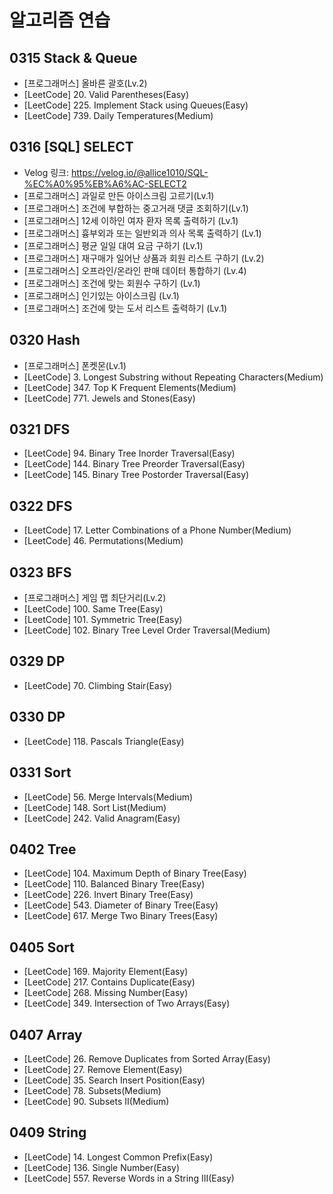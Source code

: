# 알고리즘 연습

## 0315 Stack & Queue
- [프로그래머스] 올바른 괄호(Lv.2)
- [LeetCode] 20. Valid Parentheses(Easy)
- [LeetCode] 225. Implement Stack using Queues(Easy)
- [LeetCode] 739. Daily Temperatures(Medium)

## 0316 [SQL] SELECT
- Velog 링크: https://velog.io/@allice1010/SQL-%EC%A0%95%EB%A6%AC-SELECT2
- [프로그래머스] 과일로 만든 아이스크림 고르기(Lv.1)
- [프로그래머스] 조건에 부합하는 중고거래 댓글 조회하기(Lv.1)
- [프로그래머스] 12세 이하인 여자 환자 목록 출력하기 (Lv.1)
- [프로그래머스] 흉부외과 또는 일반외과 의사 목록 출력하기 (Lv.1)
- [프로그래머스] 평균 일일 대여 요금 구하기 (Lv.1)
- [프로그래머스] 재구매가 일어난 상품과 회원 리스트 구하기 (Lv.2)
- [프로그래머스] 오프라인/온라인 판매 데이터 통합하기 (Lv.4)
- [프로그래머스] 조건에 맞는 회원수 구하기 (Lv.1)
- [프로그래머스] 인기있는 아이스크림 (Lv.1)
- [프로그래머스] 조건에 맞는 도서 리스트 출력하기 (Lv.1)

## 0320 Hash
- [프로그래머스] 폰켓몬(Lv.1)
- [LeetCode] 3. Longest Substring without Repeating Characters(Medium)
- [LeetCode] 347. Top K Frequent Elements(Medium)
- [LeetCode] 771. Jewels and Stones(Easy)

## 0321 DFS
- [LeetCode] 94. Binary Tree Inorder Traversal(Easy)
- [LeetCode] 144. Binary Tree Preorder Traversal(Easy)
- [LeetCode] 145. Binary Tree Postorder Traversal(Easy)

## 0322 DFS
- [LeetCode] 17. Letter Combinations of a Phone Number(Medium)
- [LeetCode] 46. Permutations(Medium)

## 0323 BFS
- [프로그래머스] 게임 맵 최단거리(Lv.2)
- [LeetCode] 100. Same Tree(Easy)
- [LeetCode] 101. Symmetric Tree(Easy)
- [LeetCode] 102. Binary Tree Level Order Traversal(Medium)

## 0329 DP
- [LeetCode] 70. Climbing Stair(Easy)

## 0330 DP
- [LeetCode] 118. Pascals Triangle(Easy)

## 0331 Sort
- [LeetCode] 56. Merge Intervals(Medium)
- [LeetCode] 148. Sort List(Medium)
- [LeetCode] 242. Valid Anagram(Easy)

## 0402 Tree
- [LeetCode] 104. Maximum Depth of Binary Tree(Easy)
- [LeetCode] 110. Balanced Binary Tree(Easy)
- [LeetCode] 226. Invert Binary Tree(Easy)
- [LeetCode] 543. Diameter of Binary Tree(Easy)
- [LeetCode] 617. Merge Two Binary Trees(Easy)

## 0405 Sort
- [LeetCode] 169. Majority Element(Easy)
- [LeetCode] 217. Contains Duplicate(Easy)
- [LeetCode] 268. Missing Number(Easy)
- [LeetCode] 349. Intersection of Two Arrays(Easy)

## 0407 Array
- [LeetCode] 26. Remove Duplicates from Sorted Array(Easy)
- [LeetCode] 27. Remove Element(Easy)
- [LeetCode] 35. Search Insert Position(Easy)
- [LeetCode] 78. Subsets(Medium)
- [LeetCode] 90. Subsets II(Medium)

## 0409 String
- [LeetCode] 14. Longest Common Prefix(Easy)
- [LeetCode] 136. Single Number(Easy)
- [LeetCode] 557. Reverse Words in a String III(Easy)